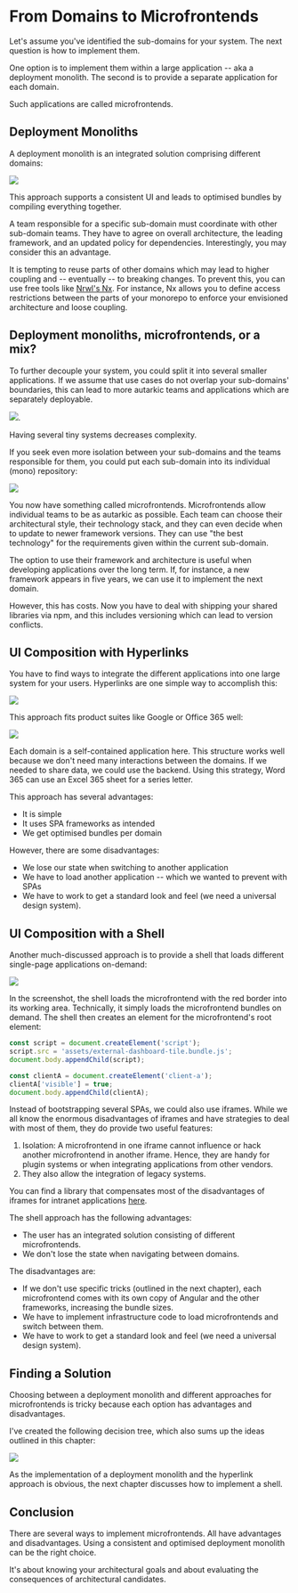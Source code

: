 # From Domains to Microfrontends

Let's assume you've identified the sub-domains for your system. The next question is how to implement them.

One option is to implement them within a large application -- aka a deployment monolith. The second is to provide a separate application for each domain.

Such applications are called microfrontends.

## Deployment Monoliths

A deployment monolith is an integrated solution comprising different domains:

![](images/02.png)

This approach supports a consistent UI and leads to optimised bundles by compiling everything together.

A team responsible for a specific sub-domain must coordinate with other sub-domain teams. They have to agree on overall architecture, the leading framework, and an updated policy for dependencies. Interestingly, you may consider this an advantage.

It is tempting to reuse parts of other domains which may lead to higher coupling and -- eventually -- to breaking changes. To prevent this, you can use free tools like [Nrwl's Nx](https://nx.dev/angular). For instance, Nx allows you to define access restrictions between the parts of your monorepo to enforce your envisioned architecture and loose coupling.

## Deployment monoliths, microfrontends, or a mix?

To further decouple your system, you could split it into several smaller applications. If we assume that use cases do not overlap your sub-domains' boundaries, this can lead to more autarkic teams and applications which are separately deployable.

![](images/03.png).

Having several tiny systems decreases complexity.

If you seek even more isolation between your sub-domains and the teams responsible for them, you could put each sub-domain into its individual (mono) repository:

![](images/04.png)

You now have something called microfrontends. Microfrontends allow individual teams to be as autarkic as possible. Each team can choose their architectural style, their technology stack, and they can even decide when to update to newer framework versions. They can use "the best technology" for the requirements given within the current sub-domain.  

The option to use their framework and architecture is useful when developing applications over the long term. If, for instance, a new framework appears in five years, we can use it to implement the next domain.

However, this has costs. Now you have to deal with shipping your shared libraries via npm, and this includes versioning which can lead to version conflicts.

## UI Composition with Hyperlinks

You have to find ways to integrate the different applications into one large system for your users. Hyperlinks are one simple way to accomplish this:

![](images/05.png)

This approach fits product suites like Google or Office 365 well:

![](images/word.png)

Each domain is a self-contained application here. This structure works well because we don't need many interactions between the domains. If we needed to share data, we could use the backend. Using this strategy, Word 365 can use an Excel 365 sheet for a series letter. 

This approach has several advantages:

- It is simple
- It uses SPA frameworks as intended
- We get optimised bundles per domain

However, there are some disadvantages:

- We lose our state when switching to another application
- We have to load another application -- which we wanted to prevent with SPAs
- We have to work to get a standard look and feel (we need a universal design system).

## UI Composition with a Shell

Another much-discussed approach is to provide a shell that loads different single-page applications on-demand:

![](images/case-study-01.png)

In the screenshot, the shell loads the microfrontend with the red border into its working area. Technically, it simply loads the microfrontend bundles on demand. The shell then creates an element for the microfrontend's root element:

```javascript
const script = document.createElement('script');
script.src = 'assets/external-dashboard-tile.bundle.js';
document.body.appendChild(script);

const clientA = document.createElement('client-a');
clientA['visible'] = true;
document.body.appendChild(clientA);
```

Instead of bootstrapping several SPAs, we could also use iframes. While we all know the enormous disadvantages of iframes and have strategies to deal with most of them, they do provide two useful features:

1) Isolation: A microfrontend in one iframe cannot influence or hack another microfrontend in another iframe. Hence, they are handy for plugin systems or when integrating applications from other vendors. 
2) They also allow the integration of legacy systems.

You can find a library that compensates most of the disadvantages of iframes for intranet applications [here](https://www.npmjs.com/package/@microfrontend/common).

The shell approach has the following advantages:

- The user has an integrated solution consisting of different microfrontends.
- We don't lose the state when navigating between domains.

The disadvantages are:

- If we don't use specific tricks (outlined in the next chapter), each microfrontend comes with its own copy of Angular and the other frameworks, increasing the bundle sizes.
- We have to implement infrastructure code to load microfrontends and switch between them.
- We have to work to get a standard look and feel (we need a universal design system).

## Finding a Solution

Choosing between a deployment monolith and different approaches for microfrontends is tricky because each option has advantages and disadvantages.

I've created the following decision tree, which also sums up the ideas outlined in this chapter:

![](images/decision-tree.png)

As the implementation of a deployment monolith and the hyperlink approach is obvious, the next chapter discusses how to implement a shell.

## Conclusion

There are several ways to implement microfrontends. All have advantages and disadvantages. Using a consistent and optimised deployment monolith can be the right choice.

It's about knowing your architectural goals and about evaluating the consequences of architectural candidates. 
